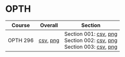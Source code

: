 # OPTH

| Course | Overall | Section |
| ------ | ------- | ------- |
| OPTH 296 | [csv](https://github.com/UCSD-Historical-Enrollment-Data/2024Winter/blob/main/overall/OPTH%20296.csv), [png](https://raw.githubusercontent.com/UCSD-Historical-Enrollment-Data/2024Winter/main/plot_overall/OPTH%20296.png) | Section 001: [csv](https://github.com/UCSD-Historical-Enrollment-Data/2024Winter/blob/main/section/OPTH%20296_001.csv), [png](https://raw.githubusercontent.com/UCSD-Historical-Enrollment-Data/2024Winter/main/plot_section/OPTH%20296_001.png)<br>Section 002: [csv](https://github.com/UCSD-Historical-Enrollment-Data/2024Winter/blob/main/section/OPTH%20296_002.csv), [png](https://raw.githubusercontent.com/UCSD-Historical-Enrollment-Data/2024Winter/main/plot_section/OPTH%20296_002.png)<br>Section 003: [csv](https://github.com/UCSD-Historical-Enrollment-Data/2024Winter/blob/main/section/OPTH%20296_003.csv), [png](https://raw.githubusercontent.com/UCSD-Historical-Enrollment-Data/2024Winter/main/plot_section/OPTH%20296_003.png) |
